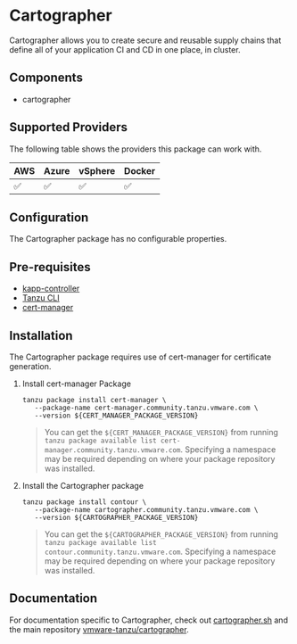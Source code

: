 # Cartographer

Cartographer allows you to create secure and reusable supply chains that define
all of your application CI and CD in one place, in cluster.

## Components

* cartographer

## Supported Providers

The following table shows the providers this package can work with.

| AWS  | Azure | vSphere | Docker |
|------|-------|---------|--------|
| ✅   | ✅    | ✅      | ✅     |

## Configuration

The Cartographer package has no configurable properties.

## Pre-requisites

- [kapp-controller]
- [Tanzu CLI]
- [cert-manager]

## Installation

The Cartographer package requires use of cert-manager for certificate
generation.

1. Install cert-manager Package

   ```shell
   tanzu package install cert-manager \
      --package-name cert-manager.community.tanzu.vmware.com \
      --version ${CERT_MANAGER_PACKAGE_VERSION}
   ```

   > You can get the `${CERT_MANAGER_PACKAGE_VERSION}` from running `tanzu
   > package available list cert-manager.community.tanzu.vmware.com`.
   > Specifying a namespace may be required depending on where your package
   > repository was installed.

2. Install the Cartographer package

   ```shell
   tanzu package install contour \
      --package-name cartographer.community.tanzu.vmware.com \
      --version ${CARTOGRAPHER_PACKAGE_VERSION}
   ```

   > You can get the `${CARTOGRAPHER_PACKAGE_VERSION}` from running `tanzu
   > package available list contour.community.tanzu.vmware.com`. Specifying a
   > namespace may be required depending on where your package repository was
   > installed.

## Documentation

For documentation specific to Cartographer, check out
[cartographer.sh](https://cartographer.sh) and the main repository
[vmware-tanzu/cartographer](https://github.com/vmware-tanzu/cartographer).

[carvel]: https://carvel.dev/
[Cartographer]: https://cartographer.sh
[kapp-controller]: https://github.com/vmware-tanzu/carvel-kapp-controller
[Tanzu CLI]: https://github.com/vmware-tanzu/tanzu-framework
[cert-manager]: https://github.com/cert-manager/cert-manager
